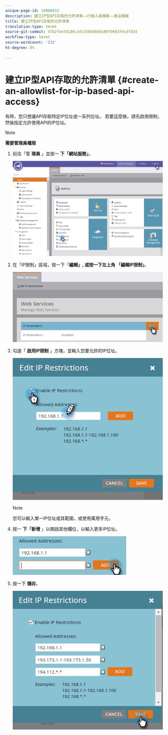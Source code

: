 ```yaml
---
unique-page-id: 10098433
description: 建立IP型API存取的允許清單——行銷人員檔案——產品檔案
title: 建立IP型API存取的允許清單
translation-type: tm+mt
source-git-commit: 47b2fee7d146c3dc558d4bbb10070683f4cdfd3d
workflow-type: tm+mt
source-wordcount: '132'
ht-degree: 0%

---
```



# 建立IP型API存取的允許清單 {#create-an-allowlist-for-ip-based-api-access}

有時，您只想讓API存取特定IP位址或一系列位址。 若要這麼做，請先啟用限制，然後指定允許使用API的IP位址。

>[!NOTE]
>
>**需要管理員權限**

1. 前往「管 **理員** 」並按一 **下「網站服務」**。

   ![](assets/image2016-2-25-9-3a12-3a48.png)

1. 在「IP限制」區域，按一下「**編輯」, **或按一下左上角** 「編輯IP限制」**。

   ![](assets/image2016-2-25-9-3a15-3a30.png)

1. 勾選「 **啟用IP限制** 」方塊，並輸入您要允許的IP位址。

   ![](assets/image2016-2-25-9-3a18-3a28.png)

   >[!NOTE]
   >
   >您可以輸入單一IP位址或其範圍，或使用萬用字元。

1. 按一 **下「新增** 」以開啟其他欄位，以輸入更多IP位址。

   ![](assets/image2016-2-25-9-3a20-3a47.png)

1. 按一下 **儲存**。

   ![](assets/image2016-2-25-9-3a28-3a21.png)


